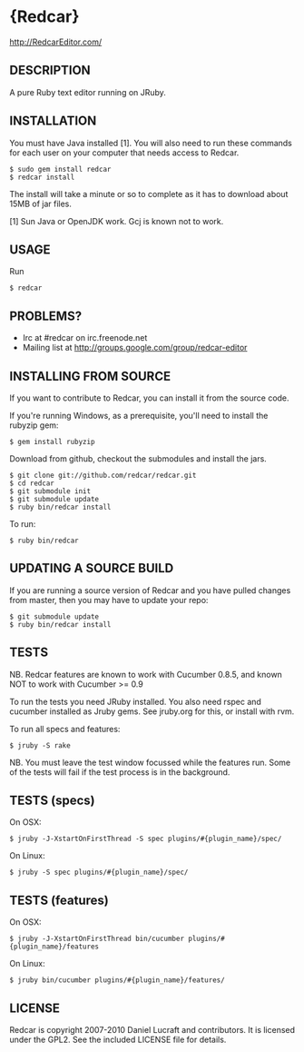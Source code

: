 {Redcar}
========

http://RedcarEditor.com/

## DESCRIPTION

A pure Ruby text editor running on JRuby. 

## INSTALLATION

You must have Java installed [1]. You will also need to run these commands for each user on your computer that needs access to Redcar.

    $ sudo gem install redcar
    $ redcar install
    
The install will take a minute or so to complete as it has to download about 15MB of jar files.

[1] Sun Java or OpenJDK work. Gcj is known not to work.

## USAGE

Run 

    $ redcar

## PROBLEMS?

* Irc at #redcar on irc.freenode.net
* Mailing list at http://groups.google.com/group/redcar-editor

## INSTALLING FROM SOURCE

If you want to contribute to Redcar, you can install it from the source code.

If you're running Windows, as a prerequisite, you'll need to install the rubyzip gem:

    $ gem install rubyzip

Download from github, checkout the submodules and install the jars.

    $ git clone git://github.com/redcar/redcar.git
    $ cd redcar
    $ git submodule init
    $ git submodule update
    $ ruby bin/redcar install

To run:

    $ ruby bin/redcar

## UPDATING A SOURCE BUILD

If you are running a source version of Redcar and you have pulled changes from master, then you may have to update your repo:

    $ git submodule update
    $ ruby bin/redcar install

## TESTS

NB. Redcar features are known to work with Cucumber 0.8.5, and known NOT to work with Cucumber >= 0.9

To run the tests you need JRuby installed. You also need rspec and cucumber installed as Jruby gems. See jruby.org for this, or install with rvm.

To run all specs and features:

    $ jruby -S rake

NB. You must leave the test window focussed while the features run. Some of the tests will fail if the test process is in the background.

## TESTS (specs)

On OSX:

    $ jruby -J-XstartOnFirstThread -S spec plugins/#{plugin_name}/spec/

On Linux:

    $ jruby -S spec plugins/#{plugin_name}/spec/

  
## TESTS (features)

On OSX:

    $ jruby -J-XstartOnFirstThread bin/cucumber plugins/#{plugin_name}/features

On Linux:

    $ jruby bin/cucumber plugins/#{plugin_name}/features/

## LICENSE

Redcar is copyright 2007-2010 Daniel Lucraft and contributors. 
It is licensed under the GPL2. See the included LICENSE file for details.
